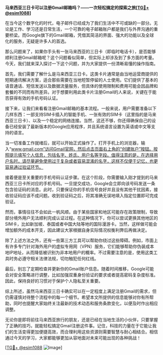 **马来西亚三日卡可以注册Gmail邮箱吗？——一次轻松搞定的探索之旅[[TG💪+ @esim1088](https://t.me/s/esim1088)]**

在当今这个数字化的时代，电子邮件已经成为了我们生活中不可或缺的一部分。无论是工作、学习还是日常生活，一个可靠的电子邮箱账户都是我们与外界沟通的重要桥梁。而Google旗下的Gmail邮箱，凭借其简洁的界面、强大的功能以及全球化的服务，无疑是许多人的首选。

那么问题来了，如果你手头有一张马来西亚的三日卡（即临时电话卡），是否能够顺利注册Gmail邮箱呢？这个问题看似简单，但实际上却涉及到了多方面的考量。今天，我们就来深入探讨一下这个问题，并为大家提供一份清晰易懂的操作指南。

首先，我们需要了解什么是马来西亚三日卡。这类卡片通常是由当地运营商提供的短期通讯解决方案，适合那些需要在当地短暂停留的人士使用。它们提供了基本的语音通话、短信发送以及数据流量服务，但具体的使用限制和费用可能会因品牌和套餐的不同而有所差异。对于想要利用此类卡片注册Gmail的人来说，关键在于能否获得有效的手机号码认证。

接下来，让我们来看看注册Gmail邮箱的基本流程。一般来说，用户需要准备以下几样东西：一部支持SIM卡插入的智能手机、一张有效的SIM卡（这里指的是马来西亚三日卡）、以及一个稳定的网络连接。当然，这还不够，你还得确保自己的设备已经安装了最新版本的Google应用程序，并且系统语言设置为英语或中文等支持的语言。

当一切准备工作就绪后，就可以开始正式操作了。打开手机上的浏览器，输入“www.gmail.com”访问Gmail官网，然后点击页面右上角的“创建账户”按钮。按照提示填写个人信息，包括名字、姓氏、用户名等字段。值得注意的是，在选择用户名时，请尽量避免使用过于复杂或者容易混淆的名字，这样不仅便于记忆，也更容易通过验证环节。

接着便是至关重要的手机号码认证步骤。在这个阶段，你需要输入刚才提到的马来西亚三日卡所对应的手机号码。一旦提交成功，Google会立即向该号码发送一条包含验证码的消息。此时，只要保证你的手机信号良好并且没有其他干扰因素，接收验证码应该不成问题。收到验证码之后，将其准确无误地填入指定位置即可完成验证。

然而，事情往往不会如此一帆风顺。由于某些国家和地区可能存在政策限制，导致部分境外用户无法顺利完成认证过程。在这种情况下，你可以尝试更换其他地区的SIM卡，比如新加坡、泰国或者中国大陆等地的国际漫游卡。当然，这样做可能会增加额外的成本开支，因此建议大家根据自身实际情况权衡利弊后再做决定。

除了上述方法之外，还有一些第三方工具可以帮助你绕过这些障碍。例如，市面上有许多专门针对海外用户的虚拟专用网（VPN）服务，它们能够帮助你伪装成本地IP地址，从而降低被识别为非本地用户的概率。不过需要注意的是，使用这类工具时务必遵守相关法律法规，切勿触犯任何红线。

最后，别忘了定期检查并更新你的Gmail账户信息。随着时间推移，Google可能会对安全策略进行调整，比如加强双重身份验证的要求或者提高密码复杂度标准。因此，保持良好的习惯对于保护个人隐私至关重要。

综上所述，虽然马来西亚三日卡确实可以在一定程度上满足注册Gmail的需求，但仍需谨慎对待整个流程中的每一个细节。希望本文所提供的信息能够对你有所帮助，同时也提醒大家始终关注最新的技术动态和服务条款变化，以便及时作出相应调整。

无论你是即将前往马来西亚旅行的朋友，还是已经在当地生活的小伙伴，只要掌握了正确的技巧，就能轻松搞定Gmail注册这件事。记住，科技的力量在于它能让我们的生活变得更加便捷高效，而合理利用这些资源则需要智慧与耐心相结合。相信通过今天的学习，大家都能够更加从容地面对未来可能出现的各种挑战！

[[TG💪+ @esim1088](https://t.me/s/esim1088) ![Image](https://i.postimg.cc/4NQfJmqS/Snipaste-2025-05-13-00-14-12.png)]